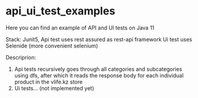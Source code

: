 # api_ui_test_examples
Here you can find an example of API and UI tests on Java 11

Stack: Junit5,
Api test uses rest assured as rest-api framework
Ui test uses Selenide (more convenient selenium)

Descriprion:
1) Api tests recursively goes through all categories and subcategories using dfs, after which it reads the response body for each individual product in the vlife.kz store
2) Ui tests... (not implemented yet)
